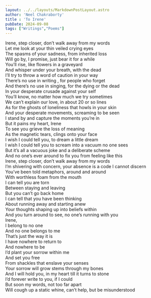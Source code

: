 ```yaml
---
layout: ../../layouts/MarkdownPostLayout.astro
author: 'Neel Chakraborty'
title : 'To Irene'
pubDate: 2024-09-08
tags: ["Writings","Poems"]
---
```

Irene, step closer, don’t walk away from my words\
Let me look at your thin veiled crying eyes\
The spasms of your sadness, from inherited loss\
Will go by, I promise, just bear it for a while\
You’ll rise, like flowers in a graveyard\
And whisper under your breath, with the dead\
I’ll try to throw a word of caution in your way\
There’s no use in writing , for people who forget\
And there’s no use in singing, for the dying or the dead\
In your desperate crusade against your self\
You’ll know, no matter how much we try sometimes\
We can’t explain our love, in about 20 or so lines\
As for the ghosts of loneliness that howls in your skin\
And your desperate movements, screaming to be seen\
I stand by and capture the moments you’re in\
But it pains my heart, Irene\
To see you grieve the loss of meaning\
As the magnetic tears, clings onto your face\
I wish I could tell you, to dream a little dream\
I wish I could tell you to scream into a vacuum no one sees\
But it’s all a vacuous joke and a deliberate scheme\
And no one’s ever around to fix you from feeling like this\
Irene, step closer, don’t walk away from my words\
I’m shivering with concern, your absence is a code I cannot discern\
You’ve been told metaphors, around and around\
With worthless foam from the mouth\
I can tell you are torn\
Between staying and leaving\
But you can’t go back home\
I can tell that you have been thinking\
About running away and starting anew\
Your thoughts shaping up into beliefs within\
And you turn around to see, no one’s running with you\
Irene,\
I belong to no one\
And no one belongs to me\
That’s just the way it is\
I have nowhere to return to\
And nowhere to be\
I’d plant your sorrow within me\
And set you free\
From shackles that enslave your senses\
Your sorrow will grow stems through my bones\
And I will hold you, in my heart till it turns to stone\
I’d forever write to you, if I could\
But soon my words, not too far apart\
Will cough up a static whine, can’t help, but be misunderstood